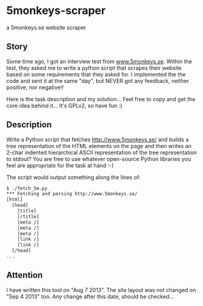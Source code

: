 5monkeys-scraper
================

a 5monkeys.se website scraper

Story
-----
Some time ago, I got an interview test from www.5monkeys.se. Within the test, they asked me to write a python script that scrapes their website based on some requirements that they asked for. 
I implemented the the code and sent it at the same "day", but NEVER got any feedback, neither positive, nor negative!!

Here is the task description and my solution... Feel free to copy and get the core idea behind it... It's GPLv2, so have fun :)


Description
-----------
Write a Python script that fetches http://www.5monkeys.se/ and builds a tree representation of the HTML elements on the page and then writes an 2-char indented hierarchical ASCII representation of the tree representation to stdout? You are free to use whatever open-source Python libraries you feel are appropriate for the task at hand :-)

The script would output something along the lines of:
```bash
$ ./fetch_5m.py
*** Fetching and parsing http://www.5monkeys.se/
[html]
  [head]
    [title]
    [/title]
    [meta /]
    [meta /]
    [meta /]
    [link /]
    [link /]
  [/head]
...
```

Attention
---------
I have written this tool on "Aug 7 2013". The site layout was not changed on "Sep 4 2013" too. Any change after this date, should be checked...
